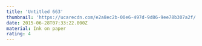 ```yaml
---
title: 'Untitled 663'
thumbnail: 'https://ucarecdn.com/e2a8ec2b-00e6-497d-9d86-9ee78b307a2f/'
date: 2015-06-28T07:33:22.000Z
material: Ink on paper
rating: 4
---
```

